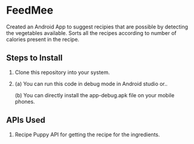 # FeedMee

Created an Android App to suggest recipies that are possible by detecting the vegetables available.
Sorts all the recipes according to number of calories present in the recipe. 

## Steps to Install

1. Clone this repository into your system.

2. (a) You can run this code in debug mode in Android studio or..


   (b) You can directly install the app-debug.apk file on your mobile phones.


## APIs Used

1. Recipe Puppy API for getting the recipe for the ingredients.

